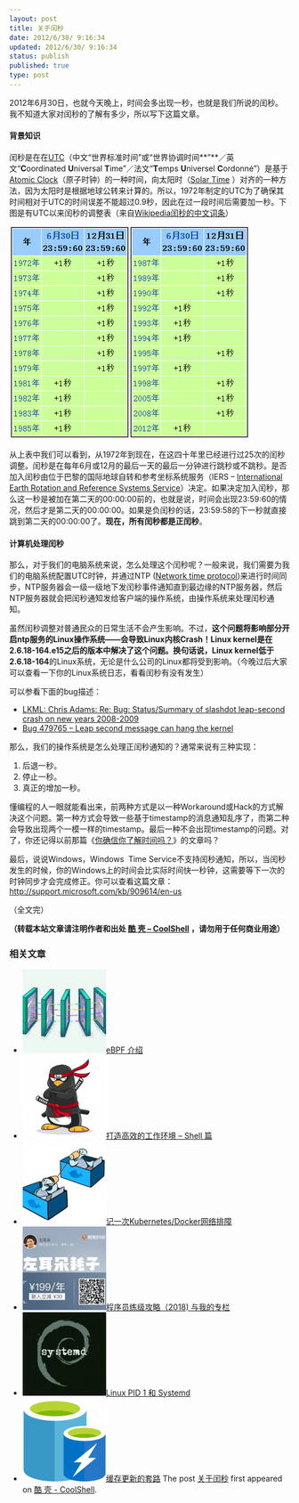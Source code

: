 ```yaml
---
layout: post
title: 关于闰秒
date: 2012/6/30/ 9:16:34
updated: 2012/6/30/ 9:16:34
status: publish
published: true
type: post
---
```


2012年6月30日，也就今天晚上，时间会多出现一秒，也就是我们所说的闰秒。我不知道大家对闰秒的了解有多少，所以写下这篇文章。


#### 背景知识


闰秒是在在[UTC](http://en.wikipedia.org/wiki/Coordinated_Universal_Time)（中文“世界标准时间”或“世界协调时间**”**／英文“**C**oordinated **U**niversal **T**ime”／法文“**T**emps **U**niversel **C**ordonné”）是基于[Atomic Clock](http://en.wikipedia.org/wiki/Atomic_clock)（原子时钟）的一种时间，向太阳时（[Solar Time](http://en.wikipedia.org/wiki/Mean_solar_day "Mean solar day") ）对齐的一种方法，因为太阳时是根据地球公转来计算的。所以，1972年制定的UTC为了确保其时间相对于UTC的时间误差不能超过0.9秒，因此在过一段时间后需要加一秒。下图是有UTC以来闰秒的调整表（来自[Wikipedia闰秒的中文词条](http://zh.wikipedia.org/wiki/%E9%97%B0%E7%A7%92)）


![](../wp-content/uploads/2012/06/闰秒.png "闰秒")



从上表中我们可以看到，从1972年到现在，在这四十年里已经进行过25次的闰秒调整。闰秒是在每年6月或12月的最后一天的最后一分钟进行跳秒或不跳秒。是否加入闰秒由位于巴黎的国际地球自转和参考坐标系统服务（IERS – [International Earth Rotation and Reference Systems Service](http://en.wikipedia.org/wiki/International_Earth_Rotation_and_Reference_Systems_Service "International Earth Rotation and Reference Systems Service")）决定。如果决定加入闰秒，那么这一秒是被加在第二天的00:00:00前的，也就是说，时间会出现23:59:60的情况，然后才是第二天的00:00:00。如果是负闰秒的话，23:59:58的下一秒就直接跳到第二天的00:00:00了。**现在，所有闰秒都是正闰秒**。


#### 计算机处理闰秒


那么，对于我们的电脑系统来说，怎么处理这个闰秒呢？一般来说，我们需要为我们的电脑系统配置UTC时钟，并通过NTP ([Network time protocol](http://en.wikipedia.org/wiki/Network_time_protocol "Network time protocol"))来进行时间同步，NTP服务器会一级一级地下发闰秒事件通知直到最边缘的NTP服务器，然后NTP服务器就会把闰秒通知发给客户端的操作系统，由操作系统来处理闰秒通知。


虽然闰秒调整对普通民众的日常生活不会产生影响。不过，**这个问题将影响部分开启ntp服务的Linux操作系统——会导致Linux内核Crash！**Linux kernel是在2.6.18-164.e15之后的版本中解决了这个问题。换句话说，Linux kernel低于**2.6.18-164**的Linux系统，无论是什么公司的Linux都将受到影响。（今晚过后大家可以查看一下你的Linux系统日志，看看闰秒有没有发生）


可以参看下面的bug描述：


* [LKML: Chris Adams: Re: Bug: Status/Summary of slashdot leap-second crash on new years 2008-2009](https://lkml.org/lkml/2009/1/2/373)
* [Bug 479765 – Leap second message can hang the kernel](https://bugzilla.redhat.com/show_bug.cgi?id=479765)


那么，我们的操作系统是怎么处理正闰秒通知的？通常来说有三种实现：


1. 后退一秒。
2. 停止一秒。
3. 真正的增加一秒。


懂编程的人一眼就能看出来，前两种方式是以一种Workaround或Hack的方式解决这个问题。第一种方式会导致一些基于timestamp的消息通知乱序了，而第二种会导致出现两个一模一样的timestamp。最后一种不会出现timestamp的问题。对了，你还记得以前那篇《[你确信你了解时间吗？](https://coolshell.cn/articles/5075.html)》的文章吗？


最后，说说Windows，Windows  Time Service不支持闰秒通知，所以，当闰秒发生的时候，你的Windows上的时间会比实际时间快一秒钟，这需要等下一次的时钟同步才会完成修正。你可以查看这篇文章：<http://support.microsoft.com/kb/909614/en-us>


（全文完）



**（转载本站文章请注明作者和出处 [酷 壳 – CoolShell](https://coolshell.cn/) ，请勿用于任何商业用途）**



### 相关文章

* [![eBPF 介绍](../wp-content/uploads/2022/12/eBPF-150x150.jpeg)](https://coolshell.cn/articles/22320.html)[eBPF 介绍](https://coolshell.cn/articles/22320.html)
* [![打造高效的工作环境 – Shell 篇](../wp-content/uploads/2019/03/linux.ninja_-150x150.png)](https://coolshell.cn/articles/19219.html)[打造高效的工作环境 – Shell 篇](https://coolshell.cn/articles/19219.html)
* [![记一次Kubernetes/Docker网络排障](../wp-content/uploads/2018/12/docker-networking-1-150x150.png)](https://coolshell.cn/articles/18654.html)[记一次Kubernetes/Docker网络排障](https://coolshell.cn/articles/18654.html)
* [![程序员练级攻略（2018)  与我的专栏](../wp-content/uploads/2018/05/300x262-150x150.jpg)](https://coolshell.cn/articles/18360.html)[程序员练级攻略（2018) 与我的专栏](https://coolshell.cn/articles/18360.html)
* [![Linux PID 1 和 Systemd](../wp-content/uploads/2017/07/systemd-1-150x150.jpeg)](https://coolshell.cn/articles/17998.html)[Linux PID 1 和 Systemd](https://coolshell.cn/articles/17998.html)
* [![缓存更新的套路](../wp-content/uploads/2016/07/cache-150x150.png)](https://coolshell.cn/articles/17416.html)[缓存更新的套路](https://coolshell.cn/articles/17416.html)
The post [关于闰秒](https://coolshell.cn/articles/7804.html) first appeared on [酷 壳 - CoolShell](https://coolshell.cn).